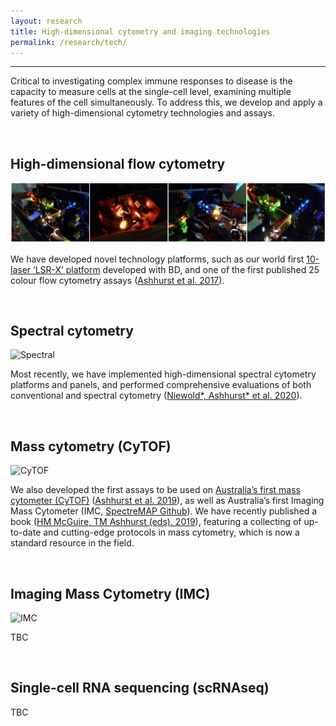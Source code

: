 ```yaml
---
layout: research
title: High-dimensional cytometry and imaging technologies
permalink: /research/tech/
---
```


---

Critical to investigating complex immune responses to disease is the capacity to measure cells at the single-cell level, examining multiple features of the cell simultaneously. To address this, we develop and apply a variety of high-dimensional cytometry technologies and assays. 

<br />

## High-dimensional flow cytometry

![Flow](https://raw.githubusercontent.com/ImmuneDynamics/ImmuneDynamics.github.io/master/images/Tech.png)

We have developed novel technology platforms, such as our world first [10-laser ‘LSR-X’ platform](https://sydneycytometry.org.au/hdflow) developed with BD, and one of the first published 25 colour flow cytometry assays ([Ashhurst et al. 2017](https://currentprotocols.onlinelibrary.wiley.com/doi/abs/10.1002/cpim.37)). 

<br />

## Spectral cytometry

![Spectral](https://raw.githubusercontent.com/tomashhurst/tomashhurst.github.io/master/images/Aurora.png)

Most recently, we have implemented high-dimensional spectral cytometry platforms and panels, and performed comprehensive evaluations of both conventional and spectral cytometry ([Niewold\*, Ashhurst\* et al. 2020](https://onlinelibrary.wiley.com/doi/abs/10.1002/cyto.a.24211)). 

<br />

## Mass cytometry (CyTOF)

![CyTOF](https://raw.githubusercontent.com/tomashhurst/tomashhurst.github.io/master/images/CyTOF%20close.png)

We also developed the first assays to be used on [Australia’s first mass cytometer (CyTOF)](https://www.immunology.org.au/files/Newsletter_pdfs/ASI_NL_March_2015.pdf) ([Ashhurst et al. 2019](https://link.springer.com/protocol/10.1007/978-1-4939-9454-0_12)), as well as Australia’s first Imaging Mass Cytometer (IMC, [SpectreMAP Github](https://github.com/ImmuneDynamics/SpectreMAP)). We have recently published a book ([HM McGuire, TM Ashhurst (eds). 2019](https://link.springer.com/book/10.1007/978-1-4939-9454-0)), featuring a collecting of up-to-date and cutting-edge protocols in mass cytometry, which is now a standard resource in the field. 

<br />

## Imaging Mass Cytometry (IMC)

![IMC](https://raw.githubusercontent.com/tomashhurst/tomashhurst.github.io/master/images/IMC.jpg)

TBC

<br />

## Single-cell RNA sequencing (scRNAseq)

TBC

<br />

